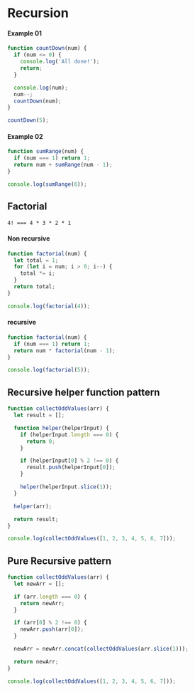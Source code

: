 # Recursion

#### Example 01

```javascript
function countDown(num) {
  if (num <= 0) {
    console.log('All done!');
    return;
  }

  console.log(num);
  num--;
  countDown(num);
}

countDown(5);
```

#### Example 02

```javascript
function sumRange(num) {
  if (num === 1) return 1;
  return num + sumRange(num - 1);
}

console.log(sumRange(6));
```

## Factorial

`4! === 4 * 3 * 2 * 1`

#### Non recursive

```javascript
function factorial(num) {
  let total = 1;
  for (let i = num; i > 0; i--) {
    total *= i;
  }
  return total;
}

console.log(factorial(4));
```

#### recursive

```javascript
function factorial(num) {
  if (num === 1) return 1;
  return num * factorial(num - 1);
}

console.log(factorial(5));
```

## Recursive helper function pattern

```javascript
function collectOddValues(arr) {
  let result = [];

  function helper(helperInput) {
    if (helperInput.length === 0) {
      return 0;
    }

    if (helperInput[0] % 2 !== 0) {
      result.push(helperInput[0]);
    }

    helper(helperInput.slice(1));
  }

  helper(arr);

  return result;
}

console.log(collectOddValues([1, 2, 3, 4, 5, 6, 7]));
```

## Pure Recursive pattern

```javascript
function collectOddValues(arr) {
  let newArr = [];

  if (arr.length === 0) {
    return newArr;
  }

  if (arr[0] % 2 !== 0) {
    newArr.push(arr[0]);
  }

  newArr = newArr.concat(collectOddValues(arr.slice(1)));

  return newArr;
}

console.log(collectOddValues([1, 2, 3, 4, 5, 6, 7]));
```
